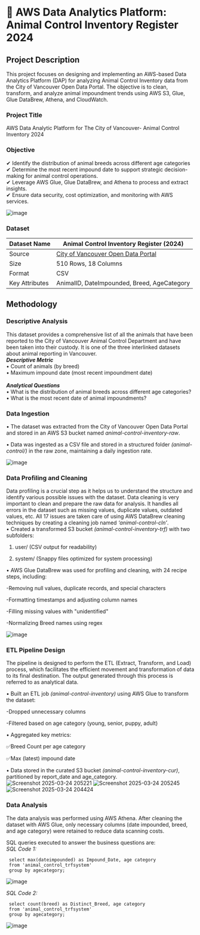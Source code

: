 # 🐾 AWS Data Analytics Platform: Animal Control Inventory Register 2024
<h2>Project Description</h2>
This project focuses on designing and implementing an AWS-based Data Analytics Platform (DAP) for analyzing Animal Control Inventory data from the City of Vancouver Open Data Portal.
The objective is to clean, transform, and analyze animal impoundment trends using AWS S3, Glue, Glue DataBrew, Athena, and CloudWatch.

<h3>Project Title</h3>
AWS Data Analytic Platform for The City of Vancouver- Animal Control Inventory 2024

<h3>Objective</h3>
✔ Identify the distribution of animal breeds across different age categories <br>✔ Determine the most recent impound date to support strategic decision-making for animal control operations.<br>  ✔ Leverage AWS Glue, Glue DataBrew, and Athena to process and extract insights. <br>  ✔ Ensure data security, cost optimization, and monitoring with AWS services.
<br> 

![image](https://github.com/user-attachments/assets/bce214b9-cadd-42c8-98af-06e8553e4116)

<h3>Dataset</h3> 
<table border="0">
  <thead>
    <tr>
      <th>Dataset Name</th>
      <th>Animal Control Inventory Register (2024)</th>
    </tr>
  </thead>
  <tbody>
    <tr>
      <td>Source</td>
      <td><a href="https://opendata.vancouver.ca/explore/dataset/animal-control-inventory-register/information/?sort=dateimpounded&refine.dateimpounded=2024">City of Vancouver Open Data Portal</a></td>
    </tr>
    <tr>
      <td>Size</td>
      <td>510 Rows, 18 Columns</td>
    </tr>
    <tr>
      <td>Format</td>
      <td>CSV</td>
    </tr>
    <tr>
      <td>Key Attributes</td>
      <td>AnimalID, DateImpounded, Breed, AgeCategory</td>
    </tr>
  </tbody>
</table>

<h2>Methodology</h2>
<h3>Descriptive Analysis</h3>
This dataset provides a comprehensive list of all the animals that have been reported to the City of Vancouver Animal Control Department and have been taken into their custody. It is one of the three interlinked datasets about animal reporting in Vancouver. 
 <br>
<i><b>Descriptive Metric</i></b> <br> 
• Count of animals (by breed)  <br>
• Maximum impound date (most recent impoundment date) <br>
<br>
<i><b>Analytical Questions </i> </b><br>
• What is the distribution of animal breeds across different age categories? <br>
• What is the most recent date of animal impoundments? <br>

<h3>Data Ingestion</h3>
• The dataset was extracted from the City of Vancouver Open Data Portal and stored in an AWS S3 bucket named <i>animal-control-inventory-raw</i>.

• Data was ingested as a CSV file and stored in a structured folder <i>(animal-control/)</i> in the raw zone, maintaining a daily ingestion rate.

![image](https://github.com/user-attachments/assets/7a3cdd3d-0989-48f4-8f69-4626d1c89f6f)

<h3>Data Profiling and Cleaning</h3>
Data profiling is a crucial step as it helps us to understand the structure and identify various possible issues with the dataset. Data cleaning is very important to clean and prepare the raw data for analysis. It handles all errors in the dataset such as missing values, duplicate values, outdated values, etc. All 17 issues are taken care of using AWS DataBrew cleaning techniques by creating a cleaning job named <i>‘animal-control-cln’</i>. 
<br> 
• Created a transformed S3 bucket <i>(animal-control-inventory-trf)</i> with two subfolders:

  1. user/ (CSV output for readability)

  2. system/ (Snappy files optimized for system processing)

• AWS Glue DataBrew was used for profiling and cleaning, with 24 recipe steps, including:

-Removing null values, duplicate records, and special characters

-Formatting timestamps and adjusting column names

-Filling missing values with "unidentified"

-Normalizing Breed names using regex

![image](https://github.com/user-attachments/assets/5a423d72-9c7b-4d80-bc5e-e45b019d71c1)

<h3>ETL Pipeline Design</h3>
The pipeline is designed to perform the ETL (Extract, Transform, and Load) process, which facilitates the efficient movement and transformation of data to its final destination. The output generated through this process is referred to as analytical data. 

• Built an ETL job <i>(animal-control-inventory)</i> using AWS Glue to transform the dataset:

-Dropped unnecessary columns

-Filtered based on age category (young, senior, puppy, adult)

• Aggregated key metrics:

✅Breed Count per age category

✅Max (latest) impound date

• Data stored in the curated S3 bucket <i>(animal-control-inventory-cur)</i>, partitioned by report_date and age_category.
![Screenshot 2025-03-24 205221](https://github.com/user-attachments/assets/13779c2a-4a04-4a41-b678-43eeab1bde57)
![Screenshot 2025-03-24 205245](https://github.com/user-attachments/assets/509cc96f-f29f-4c7f-9489-9520e42b73e2)
![Screenshot 2025-03-24 204424](https://github.com/user-attachments/assets/342587f2-6725-42d5-9115-2eae85f7c98c)

<h3>Data Analysis</h3>
The data analysis was performed using AWS Athena. After cleaning the dataset with AWS Glue, only necessary columns (date impounded, breed, and age category) were retained to reduce data scanning costs. 

SQL queries executed to answer the business questions are:
<br>
<i>SQL Code 1:</i>

     select max(dateimpounded) as Impound_Date, age category
     from 'animal_control_trfsystem'
     group by agecategory;

![image](https://github.com/user-attachments/assets/b843796d-f6f5-4f1f-8e36-d6d3d29824e5)


<i>SQL Code 2:</i>

     select count(breed) as Distinct_Breed, age category
     from 'animal_control_trfsystem'
     group by agecategory;
     
![image](https://github.com/user-attachments/assets/bc02fdcb-f3a9-46d9-8544-64d08138ef5c)
